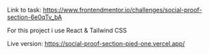 Link to task: https://www.frontendmentor.io/challenges/social-proof-section-6e0qTv_bA

For this project i use React & Tailwind CSS

Live version: https://social-proof-section-pied-one.vercel.app/
